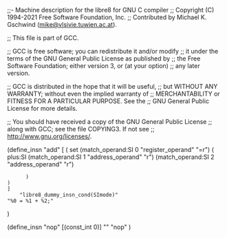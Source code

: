 ;;- Machine description for the libre8 for GNU C compiler
;; Copyright (C) 1994-2021 Free Software Foundation, Inc.
;; Contributed by Michael K. Gschwind (mike@vlsivie.tuwien.ac.at).

;; This file is part of GCC.

;; GCC is free software; you can redistribute it and/or modify
;; it under the terms of the GNU General Public License as published by
;; the Free Software Foundation; either version 3, or (at your option)
;; any later version.

;; GCC is distributed in the hope that it will be useful,
;; but WITHOUT ANY WARRANTY; without even the implied warranty of
;; MERCHANTABILITY or FITNESS FOR A PARTICULAR PURPOSE.  See the
;; GNU General Public License for more details.

;; You should have received a copy of the GNU General Public License
;; along with GCC; see the file COPYING3.  If not see
;; <http://www.gnu.org/licenses/>.

(define_insn "add"
	[
	(
	      set (match_operand:SI 0 "register_operand" "=r")
                  (
			plus:SI (match_operand:SI 1 "address_operand" "r")
		                (match_operand:SI 2 "address_operand" "r")
              
		  )
	)
	]
        "libre8_dummy_insn_cond(SImode)"
	"%0 = %1 + %2;"
)



	
(define_insn "nop"
	[(const_int 0)]
	""
	"nop"
)

